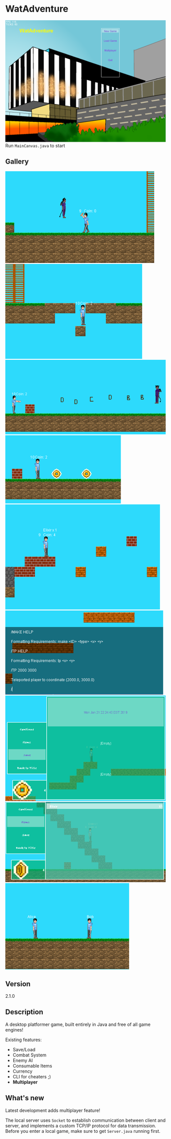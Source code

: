 WatAdventure
======
![Main](images/main.png)
Run `MainCanvas.java` to start
## Gallery
![MeleeAttack](images/1.png)
![Trap](images/2.png)
![RangedAttack](images/3.png)
![Loot](images/4.png)
![Challenge](images/5.png)
![CLI](images/6.png)
![Save/Load](images/7.png)
![ItemMenu](images/8.png)
![Multiplayer](images/9.png)
## Version
2.1.0
## Description
A desktop platformer game, built entirely in Java and free of all game engines!

Existing features:
* Save/Load
* Combat System
* Enemy AI
* Consumable Items
* Currency
* CLI for cheaters ;)
* **Multiplayer**
## What's new
Latest development adds multiplayer feature!

The local server uses `Socket` to establish communication between client and server, and implements 
a custom TCP/IP protocol for data transmission. Before you enter a local game, make sure to get `Server.java` 
running first.

